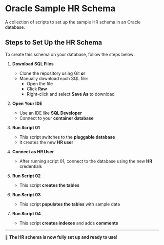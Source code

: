 # Oracle Sample HR Schema

A collection of scripts to set up the sample HR schema in an Oracle database.

## Steps to Set Up the HR Schema

To create this schema on your database, follow the steps below:

1. **Download SQL Files**  
   - Clone the repository using Git **or**  
   - Manually download each SQL file:  
     - Open the file  
     - Click **Raw**  
     - Right-click and select **Save As** to download

2. **Open Your IDE**  
   - Use an IDE like **SQL Developer**  
   - Connect to your **container database**

3. **Run Script 01**  
   - This script switches to the **pluggable database**  
   - It creates the new **HR user**

4. **Connect as HR User**  
   - After running script 01, connect to the database using the new **HR** credentials

5. **Run Script 02**  
   - This script **creates the tables**

6. **Run Script 03**  
   - This script **populates the tables** with sample data

7. **Run Script 04**  
   - This script **creates indexes** and adds **comments**

---

🎉 **The HR schema is now fully set up and ready to use!**
